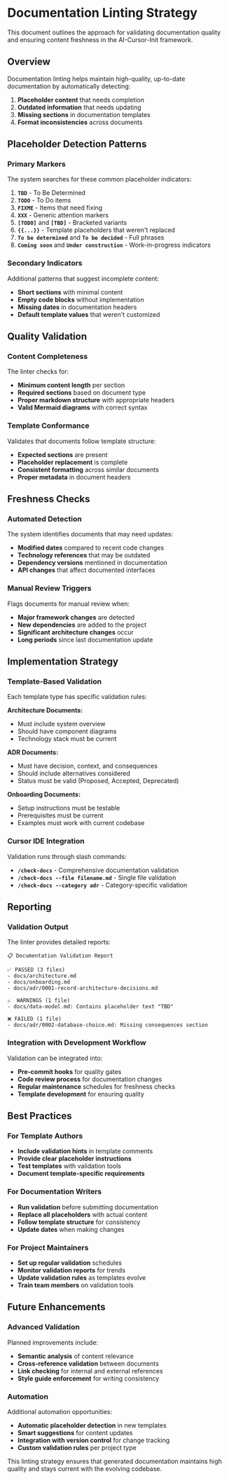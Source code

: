 # Documentation Linting Strategy

This document outlines the approach for validating documentation quality and ensuring content freshness in the AI-Cursor-Init framework.

## Overview

Documentation linting helps maintain high-quality, up-to-date documentation by automatically detecting:

1. **Placeholder content** that needs completion
2. **Outdated information** that needs updating
3. **Missing sections** in documentation templates
4. **Format inconsistencies** across documents

## Placeholder Detection Patterns

### Primary Markers

The system searches for these common placeholder indicators:

1. **`TBD`** - To Be Determined
2. **`TODO`** - To Do items
3. **`FIXME`** - Items that need fixing
4. **`XXX`** - Generic attention markers
5. **`[TODO]`** and **`[TBD]`** - Bracketed variants
6. **`{{...}}`** - Template placeholders that weren't replaced
7. **`To be determined`** and **`To be decided`** - Full phrases
8. **`Coming soon`** and **`Under construction`** - Work-in-progress indicators

### Secondary Indicators

Additional patterns that suggest incomplete content:

- **Short sections** with minimal content
- **Empty code blocks** without implementation
- **Missing dates** in documentation headers
- **Default template values** that weren't customized

## Quality Validation

### Content Completeness

The linter checks for:

- **Minimum content length** per section
- **Required sections** based on document type
- **Proper markdown structure** with appropriate headers
- **Valid Mermaid diagrams** with correct syntax

### Template Conformance

Validates that documents follow template structure:

- **Expected sections** are present
- **Placeholder replacement** is complete
- **Consistent formatting** across similar documents
- **Proper metadata** in document headers

## Freshness Checks

### Automated Detection

The system identifies documents that may need updates:

- **Modified dates** compared to recent code changes
- **Technology references** that may be outdated
- **Dependency versions** mentioned in documentation
- **API changes** that affect documented interfaces

### Manual Review Triggers

Flags documents for manual review when:

- **Major framework changes** are detected
- **New dependencies** are added to the project
- **Significant architecture changes** occur
- **Long periods** since last documentation update

## Implementation Strategy

### Template-Based Validation

Each template type has specific validation rules:

**Architecture Documents:**

- Must include system overview
- Should have component diagrams
- Technology stack must be current

**ADR Documents:**

- Must have decision, context, and consequences
- Should include alternatives considered
- Status must be valid (Proposed, Accepted, Deprecated)

**Onboarding Documents:**

- Setup instructions must be testable
- Prerequisites must be current
- Examples must work with current codebase

### Cursor IDE Integration

Validation runs through slash commands:

- **`/check-docs`** - Comprehensive documentation validation
- **`/check-docs --file filename.md`** - Single file validation
- **`/check-docs --category adr`** - Category-specific validation

## Reporting

### Validation Output

The linter provides detailed reports:

```
📋 Documentation Validation Report

✅ PASSED (3 files)
- docs/architecture.md
- docs/onboarding.md  
- docs/adr/0001-record-architecture-decisions.md

⚠️  WARNINGS (1 file)
- docs/data-model.md: Contains placeholder text "TBD"

❌ FAILED (1 file)
- docs/adr/0002-database-choice.md: Missing consequences section
```

### Integration with Development Workflow

Validation can be integrated into:

- **Pre-commit hooks** for quality gates
- **Code review process** for documentation changes
- **Regular maintenance** schedules for freshness checks
- **Template development** for ensuring quality

## Best Practices

### For Template Authors

- **Include validation hints** in template comments
- **Provide clear placeholder instructions**
- **Test templates** with validation tools
- **Document template-specific requirements**

### For Documentation Writers

- **Run validation** before submitting documentation
- **Replace all placeholders** with actual content
- **Follow template structure** for consistency
- **Update dates** when making changes

### For Project Maintainers

- **Set up regular validation** schedules
- **Monitor validation reports** for trends
- **Update validation rules** as templates evolve
- **Train team members** on validation tools

## Future Enhancements

### Advanced Validation

Planned improvements include:

- **Semantic analysis** of content relevance
- **Cross-reference validation** between documents
- **Link checking** for internal and external references
- **Style guide enforcement** for writing consistency

### Automation

Additional automation opportunities:

- **Automatic placeholder detection** in new templates
- **Smart suggestions** for content updates
- **Integration with version control** for change tracking
- **Custom validation rules** per project type

This linting strategy ensures that generated documentation maintains high quality and stays current with the evolving codebase.
